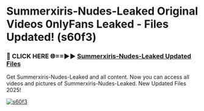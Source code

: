 # Summerxiris-Nudes-Leaked Original Videos 0nlyFans Leaked - Files Updated! (s60f3)

<h3>🔴 CLICK HERE 🌐==►► <a href="https://tinyurl.com/4mcuefdz" rel="nofollow">Summerxiris-Nudes-Leaked Updated Files</a></h3>

Get Summerxiris-Nudes-Leaked and all content. Now you can access all videos and pictures of Summerxiris-Nudes-Leaked. New Updated Files 2025!

[![s60f3](https://i.imgur.com/StAQSOY.gif)](https://tinyurl.com/4mcuefdz)
